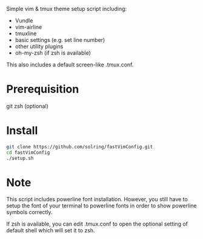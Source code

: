 Simple vim & tmux theme setup script including:
- Vundle
- vim-airline
- tmuxline
- basic settings (e.g. set line number)
- other utility plugins 
- oh-my-zsh (if zsh is available)

This also includes a default screen-like .tmux.conf.

Prerequisition
==============
git
zsh (optional)

Install
=======
``` sh
git clone https://github.com/solring/fastVimConfig.git
cd fastVimConfig
./setup.sh
```

Note
====
This script includes powerline font installation.
However, you still have to setup the font of your terminal to powerline fonts
in order to show powerline symbols correctly.

If zsh is available, you can edit .tmux.conf to open the optional setting of default shell which will set it to zsh.
